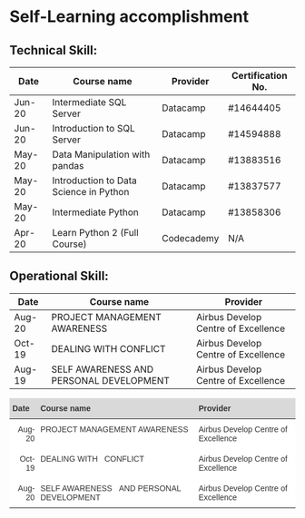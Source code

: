 # Self-Learning accomplishment 


## Technical Skill:


<table class="tg">
  <thead>
  <tr>
    <th class="tg-ffyu"><b>Date<b></th>
    <th class="tg-ffyu">Course name</th>
    <th class="tg-ffyu">Provider</th>
    <th class="tg-7jy7">Certification   No.</th>
  </tr>
</thead>
<tbody>
  <tr>
    <td class="tg-r9dg">Jun-20</td>
    <td class="tg-4f2h">Intermediate SQL Server</td>
    <td class="tg-4f2h">Datacamp</td>
    <td class="tg-btxf">#14644405</td>
  </tr>
  <tr>
    <td class="tg-iv0d">Jun-20</td>
    <td class="tg-7s7c">Introduction to SQL Server</td>
    <td class="tg-7s7c">Datacamp</td>
    <td class="tg-0pky">#14594888</td>
  </tr>
  <tr>
    <td class="tg-r9dg">May-20</td>
    <td class="tg-4f2h">Data Manipulation with pandas</td>
    <td class="tg-4f2h">Datacamp</td>
    <td class="tg-btxf">#13883516</td>
  </tr>
  <tr>
    <td class="tg-dvpl">May-20</td>
    <td class="tg-0pky">Introduction to Data Science in Python</td>
    <td class="tg-0pky">Datacamp</td>
    <td class="tg-0pky">#13837577</td>
  </tr>
  <tr>
    <td class="tg-p5oz">May-20</td>
    <td class="tg-buh4">Intermediate Python</td>
    <td class="tg-buh4">Datacamp</td>
    <td class="tg-buh4">#13858306</td>
  </tr>
  <tr>
    <td class="tg-dvpl">Apr-20</td>
    <td class="tg-0pky">Learn Python 2 (Full Course)</td>
    <td class="tg-0pky">Codecademy</td>
    <td class="tg-0pky">N/A</td>
  </tr>
</tbody>
</table>



## Operational Skill:

<table class="tg">
<thead>
  <tr>
    <th class="tg-ffyu">Date</th>
    <th class="tg-ffyu">Course name</th>
    <th class="tg-ffyu">Provider</th>
  </tr>
</thead>
<tbody>
  <tr>
    <td class="tg-r9dg">Aug-20</td>
    <td class="tg-4f2h">PROJECT MANAGEMENT AWARENESS</td>
    <td class="tg-4f2h">Airbus Develop Centre of Excellence </td>
  </tr>
  <tr>
    <td class="tg-iv0d">Oct-19</td>
    <td class="tg-7s7c">DEALING WITH CONFLICT</td>
    <td class="tg-7s7c">Airbus Develop Centre of Excellence </td>
  </tr>
  <tr>
    <td class="tg-r9dg">Aug-19</td>
    <td class="tg-4f2h">SELF AWARENESS AND PERSONAL DEVELOPMENT</td>
    <td class="tg-4f2h">Airbus Develop Centre of Excellence </td>
  </tr>
</tbody>
</table>

<table style="border-collapse:collapse;border-color:#ccc;border-spacing:0;border:none" class="tg"><thead><tr><th style="background-color:#D9D9D9;border-color:inherit;border-style:solid;border-width:0px;color:#333;font-family:Arial, Helvetica, sans-serif !important;;font-size:14px;font-weight:bold;overflow:hidden;padding:10px 5px;text-align:left;vertical-align:top;word-break:normal">Date</th><th style="background-color:#D9D9D9;border-color:inherit;border-style:solid;border-width:0px;color:#333;font-family:Arial, Helvetica, sans-serif !important;;font-size:14px;font-weight:bold;overflow:hidden;padding:10px 5px;text-align:left;vertical-align:top;word-break:normal">Course name</th><th style="background-color:#D9D9D9;border-color:inherit;border-style:solid;border-width:0px;color:#333;font-family:Arial, Helvetica, sans-serif !important;;font-size:14px;font-weight:bold;overflow:hidden;padding:10px 5px;text-align:left;vertical-align:top;word-break:normal">Provider</th></tr></thead><tbody><tr><td style="background-color:#FFF;border-color:inherit;border-style:solid;border-width:0px;color:#333;font-family:Arial, Helvetica, sans-serif !important;;font-size:14px;overflow:hidden;padding:10px 5px;text-align:right;vertical-align:top;word-break:normal">Aug-20</td><td style="background-color:#FFF;border-color:inherit;border-style:solid;border-width:0px;color:#333;font-family:Arial, Helvetica, sans-serif !important;;font-size:14px;overflow:hidden;padding:10px 5px;text-align:left;vertical-align:top;word-break:normal">PROJECT MANAGEMENT AWARENESS</td><td style="background-color:#FFF;border-color:inherit;border-style:solid;border-width:0px;color:#333;font-family:Arial, Helvetica, sans-serif !important;;font-size:14px;overflow:hidden;padding:10px 5px;text-align:left;vertical-align:top;word-break:normal">Airbus Develop Centre of Excellence </td></tr><tr><td style="background-color:#FFF;border-color:inherit;border-style:solid;border-width:0px;color:#333;font-family:Arial, Helvetica, sans-serif !important;;font-size:14px;overflow:hidden;padding:10px 5px;text-align:right;vertical-align:top;word-break:normal">Oct-19</td><td style="background-color:#FFF;border-color:inherit;border-style:solid;border-width:0px;color:#333;font-family:Arial, Helvetica, sans-serif !important;;font-size:14px;overflow:hidden;padding:10px 5px;text-align:left;vertical-align:top;word-break:normal">DEALING WITH&nbsp;&nbsp;&nbsp;CONFLICT</td><td style="background-color:#FFF;border-color:inherit;border-style:solid;border-width:0px;color:#333;font-family:Arial, Helvetica, sans-serif !important;;font-size:14px;overflow:hidden;padding:10px 5px;text-align:left;vertical-align:top;word-break:normal">Airbus Develop Centre of Excellence </td></tr><tr><td style="background-color:#FFF;border-color:inherit;border-style:solid;border-width:0px;color:#333;font-family:Arial, Helvetica, sans-serif !important;;font-size:14px;overflow:hidden;padding:10px 5px;text-align:right;vertical-align:top;word-break:normal">Aug-20</td><td style="background-color:#FFF;border-color:inherit;border-style:solid;border-width:0px;color:#333;font-family:Arial, Helvetica, sans-serif !important;;font-size:14px;overflow:hidden;padding:10px 5px;text-align:left;vertical-align:top;word-break:normal">SELF AWARENESS&nbsp;&nbsp;&nbsp;AND PERSONAL DEVELOPMENT</td><td style="background-color:#FFF;border-color:inherit;border-style:solid;border-width:0px;color:#333;font-family:Arial, Helvetica, sans-serif !important;;font-size:14px;overflow:hidden;padding:10px 5px;text-align:left;vertical-align:top;word-break:normal">Airbus Develop Centre of Excellence </td></tr></tbody></table>
